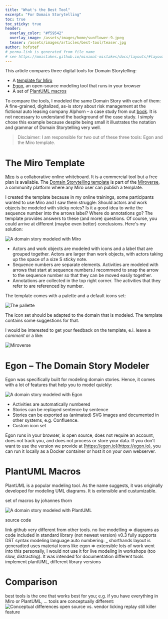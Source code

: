 ```yaml
---
title: "What's the Best Tool"
excerpt: "For Domain Storytelling"
toc: true
toc_sticky: true
header: 
  overlay_color: "#f59542"
  overlay_image: /assets/images/home/sunflower-9.jpeg
  teaser: /assets/images/articles/best-tool/teaser.jpg
author: hofstef
# perma-link is generated from file name
# see https://mmistakes.github.io/minimal-mistakes/docs/layouts/#layout-collection for more layout options
---
```


This article compares three digital tools for Domain Storytelling:
- A [template for Miro](https://miro.com/miroverse/domain-storytelling/)
- [Egon](https://egon.io), an open-source modeling tool that runs in your browser
- A set of [PlantUML macros](https://github.com/johthor/DomainStory-PlantUML)

To compare the tools, I modeled the same Domain Story with each of them: A fine-grained, digitalized, as-is story about risk management at the fictional auto leasing company Alphorn – a case study from out [book](/book). It is not necessary to understand the background of the case study. I simply chose this example because despite being small it illustrates the notation and grammar of Domain Storytelling very well.

> Disclaimer: I am responsible for two out of these three tools: Egon and the Miro template.

# The Miro Template

[Miro](https://miro.com) is a collaborative online whiteboard. It is a commercial tool but a free plan is available. The [Domain Storytelling template](https://miro.com/miroverse/domain-storytelling/) is part of the [Miroverse](https://miro.com/miroverse/), a community platform where any Miro user can publish a template. 

I created the template because in my online trainings, some participants wanted to use Miro and I saw them struggle: Should actors and work objects be modeled with sticky notes? Is it a good idea to write the sequence number into the arrows label? Where do annotations go? The template provides answers to these (and more) questions. Of course, you could arrive at different (maybe even better) conclusions. Here's my solution:

![A domain story modeled with Miro](/assets/images/articles/best-tool/01-miro-example.jpg)

- Actors and work objects are modeled with icons and a label that are grouped together. Actors are larger than work objects, with actors taking up the space of a size S sticky note.
- Sequence numbers are separate elements. Activities are modeled with arrows that start at sequence numbers.I recommend to snap the arrow to the sequence number so that they can be moved easily together. 
- Annotations are collected in the top right corner. The activities that they refer to are referenced by number.

The template comes with a palette and a default icons set:

![The pallette](/assets/images/articles/best-tool/02-palette.jpg)

The icon set should be adapted to the domain that is modeled. The template contains some suggestions for that.

I would be interested to get your feedback on the template, e.i. leave a *comment* or a like:

![Miroverse](/assets/images/articles/best-tool/03-miroverse.png)

# Egon – The Domain Story Modeler

Egon was specifically built for modeling domain stories. Hence, it comes with a lot of features that help you to model quickly:

![A domain story modeled with Egon](/assets/images/articles/best-tool/04-egon-example.egn.svg)

- Activities are automatically numbered
- Stories can be replayed sentence by sentence
- Stories can be exported as (animated) SVG images and documented in other systems, e.g. Confluence.
- Custom icon set

Egon runs in your browser, is open source, does not require an account, does not track you, and does not process or store your data. If you don't want to use the version we provide at [https://egon.io](https://egon.io), you can run it locally as a Docker container or host it on your own webserver.

# PlantUML Macros

PlantUML is a popular modeling tool. As the name suggests, it was originally developed for modeling UML diagrams. It is extensible and custumizable.

set of macros by johannes thorn

![A domain story modeled with PlantUML](/assets/images/articles/best-tool/05-PlantUML-example.svg)

source code

link github
very different from other tools. no live modelling => diagrams as code
included in standard library (not newest version)
v0.3 fully supports DST syntax
modeling language
auto numbering: _
shorthands
layout is generadted
uses material icons like egon => extensible
lots of work went into this
personally, I would not use it for live modeling in workshops (too slow, distracting). It was intended for documentation
different tools implement plantUML, different library versions

# Comparison

best tools is the one that works best for you; e.g. if you have everything in Miro or PlantUML, ...
tools are conceptually different: ![Conceptual differences]()
open source vs. vendor licking
replay still killer feature


